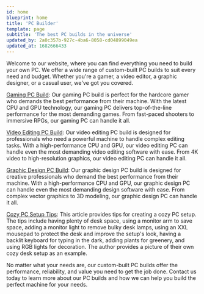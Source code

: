 ```yaml
---
id: home
blueprint: home
title: 'PC Builder'
template: page
subtitle: 'The best PC builds in the universe'
updated_by: 2a0c357b-927c-4ba6-8058-cd04899049ea
updated_at: 1682666433
---
```

Welcome to our website, where you can find everything you need to build your own PC. We offer a wide range of custom-built PC builds to suit every need and budget. Whether you're a gamer, a video editor, a graphic designer, or a casual user, we've got you covered.

[Gaming PC Build](https://md3.imt.garkaklis.com/gaming-pc-build):
Our gaming PC build is perfect for the hardcore gamer who demands the best performance from their machine. With the latest CPU and GPU technology, our gaming PC delivers top-of-the-line performance for the most demanding games. From fast-paced shooters to immersive RPGs, our gaming PC can handle it all.

[Video Editing PC Build](https://md3.imt.garkaklis.com/video-editing-pc-build):
Our video editing PC build is designed for professionals who need a powerful machine to handle complex editing tasks. With a high-performance CPU and GPU, our video editing PC can handle even the most demanding video editing software with ease. From 4K video to high-resolution graphics, our video editing PC can handle it all.

[Graphic Design PC Build](https://md3.imt.garkaklis.com/graphic-design-pc-build):
Our graphic design PC build is designed for creative professionals who demand the best performance from their machine. With a high-performance CPU and GPU, our graphic design PC can handle even the most demanding design software with ease. From complex vector graphics to 3D modeling, our graphic design PC can handle it all.

[Cozy PC Setup Tips](https://md3.imt.garkaklis.com/cozy-pc-setup-tips):
This article provides tips for creating a cozy PC setup. The tips include having plenty of desk space, using a monitor arm to save space, adding a monitor light to remove bulky desk lamps, using an XXL mousepad to protect the desk and improve the setup's look, having a backlit keyboard for typing in the dark, adding plants for greenery, and using RGB lights for decoration. The author provides a picture of their own cozy desk setup as an example.

No matter what your needs are, our custom-built PC builds offer the performance, reliability, and value you need to get the job done. Contact us today to learn more about our PC builds and how we can help you build the perfect machine for your needs.